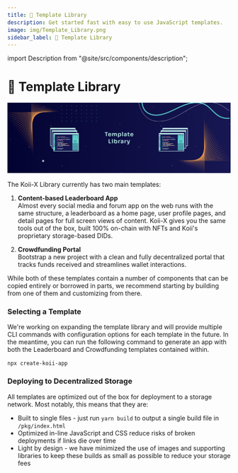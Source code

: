 ```yaml
---
title: 🚚 Template Library
description: Get started fast with easy to use JavaScript templates.
image: img/Template_Library.png
sidebar_label: 🚚 Template Library
---
```


import Description from "@site/src/components/description";

# 🚚 Template Library

![Banner](../img/Template_Library.png)

<Description
  text="Get started fast with easy to use JavaScript templates"
/>

The Koii-X Library currently has two main templates:

1. **Content-based Leaderboard App**  
   Almost every social media and forum app on the web runs with the same structure, a leaderboard as a home page, user profile pages, and detail pages for full screen views of content. Koii-X gives you the same tools out of the box, built 100% on-chain with NFTs and Koii's proprietary storage-based DIDs.

2. **Crowdfunding Portal**  
   Bootstrap a new project with a clean and fully decentralized portal that tracks funds received and streamlines wallet interactions.

While both of these templates contain a number of components that can be copied entirely or borrowed in parts, we recommend starting by building from one of them and customizing from there.&#x20;

### Selecting a Template

We're working on expanding the template library and will provide multiple CLI commands with configuration options for each template in the future. In the meantime, you can run the following command to generate an app with both the Leaderboard and Crowdfunding templates contained within.

```
npx create-koii-app
```

### **Deploying to Decentralized Storage**

All templates are optimized out of the box for deployment to a storage network. Most notably, this means that they are:

- Built to single files - just run `yarn build` to output a single build file in `/pkg/index.html`
- Optimized in-line JavaScript and CSS reduce risks of broken deployments if links die over time
- Light by design - we have minimized the use of images and supporting libraries to keep these builds as small as possible to reduce your storage fees
